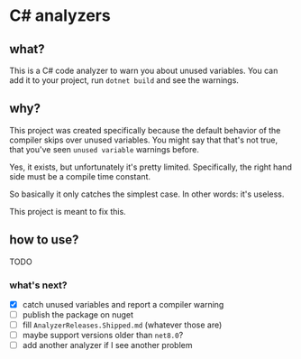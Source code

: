 # C\# analyzers

## what?

This is a C\# code analyzer to warn you about unused variables.
You can add it to your project, run `dotnet build` and see the warnings.

## why?

This project was created specifically because the default behavior of the compiler skips over unused variables.
You might say that that's not true, that you've seen `unused variable` warnings before.

Yes, it exists, but unfortunately it's pretty limited.
Specifically, the right hand side must be a compile time constant.

So basically it only catches the simplest case.
In other words: it's useless.

This project is meant to fix this.

## how to use?

TODO

### what's next?

- [x] catch unused variables and report a compiler warning
- [ ] publish the package on nuget
- [ ] fill `AnalyzerReleases.Shipped.md` (whatever those are)
- [ ] maybe support versions older than `net8.0`?
- [ ] add another analyzer if I see another problem
